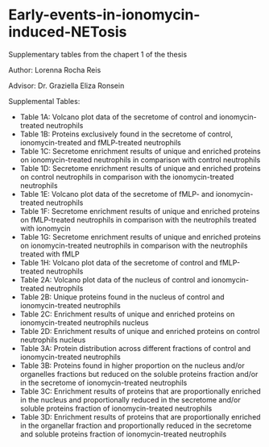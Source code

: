 # Early-events-in-ionomycin-induced-NETosis

Supplementary tables from the chapert 1 of the thesis

Author: Lorenna Rocha Reis

Advisor: Dr. Graziella Eliza Ronsein

Supplemental Tables: 
- Table 1A: Volcano plot data of the secretome of control and ionomycin-treated neutrophils
- Table 1B: Proteins exclusively found in the secretome of control, ionomycin-treated and fMLP-treated neutrophils
- Table 1C: Secretome enrichment results of unique and enriched proteins on ionomycin-treated neutrophils in comparison with control neutrophils
- Table 1D: Secretome enrichment results of unique and enriched proteins on control neutrophils in comparison with the ionomycin-treated neutrophils
- Table 1E: Volcano plot data of the secretome of fMLP- and ionomycin-treated neutrophils
- Table 1F: Secretome enrichment results of unique and enriched proteins on fMLP-treated neutrophils in comparison with the neutrophils treated with ionomycin
- Table 1G: Secretome enrichment results of unique and enriched proteins on ionomycin-treated neutrophils in comparison with the neutrophils treated with fMLP
- Table 1H: Volcano plot data of the secretome of control and fMLP-treated neutrophils
- Table 2A: Volcano plot data of the nucleus of control and ionomycin-treated neutrophils
- Table 2B: Unique proteins found in the nucleus of control and ionomycin-treated neutrophils
- Table 2C: Enrichment results of unique and enriched proteins on ionomycin-treated neutrophils nucleus
- Table 2D: Enrichment results of unique and enriched proteins on control neutrophils nucleus
- Table 3A: Protein distribution across different fractions of control and ionomycin-treated neutrophils
- Table 3B: Proteins found in higher proportion on the nucleus and/or organelles fractions but reduced on the soluble proteins fraction and/or in the secretome of ionomycin-treated neutrophils
- Table 3C: Enrichment results of proteins that are proportionally enriched in the nucleus and proportionally reduced in the secretome and/or soluble proteins fraction of ionomycin-treated neutrophils
- Table 3D: Enrichment results of proteins that are proportionally enriched in the organellar fraction and proportionally reduced in the secretome and soluble proteins fraction of ionomycin-treated neutrophils



